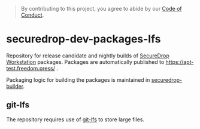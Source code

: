 > By contributing to this project, you agree to abide by our [Code of Conduct](https://github.com/freedomofpress/.github/blob/main/CODE_OF_CONDUCT.md).

# securedrop-dev-packages-lfs

Repository for release candidate and nightly builds of [SecureDrop Workstation](https://github.com/freedomofpress/securedrop-workstation) packages. 
Packages are automatically published to https://apt-test.freedom.press/ .

Packaging logic for building the packages is maintained in [securedrop-builder](https://github.com/freedomofpress/securedrop-builder).

## git-lfs

The repository requires use of [git-lfs](https://git-lfs.github.com/) to store large files.
